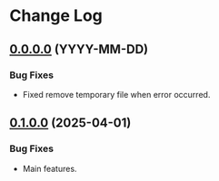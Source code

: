 # Change Log

## [0.0.0.0](https://github.com/bankoViktor/PdfAnnoRemover/releases/tag/0.0.0.0) (YYYY-MM-DD)

### Bug Fixes
- Fixed remove temporary file when error occurred.


## [0.1.0.0](https://github.com/bankoViktor/PdfAnnoRemover/releases/tag/0.1.0.0) (2025-04-01)

### Bug Fixes
- Main features.
